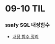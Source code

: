 # 09-10 TIL

### ssafy SQL 내장함수
- [내장 함수 정리](https://github.com/InJun2/TIL/blob/main/CS-topic/DB/select-clause.md)